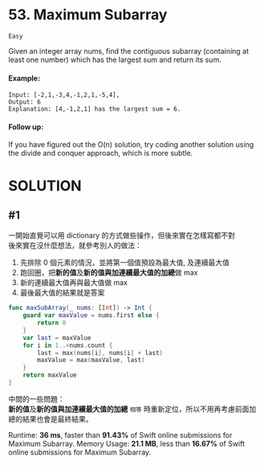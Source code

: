 # 53. Maximum Subarray

`Easy`

Given an integer array nums, find the contiguous subarray (containing at least one number) which has the largest sum and return its sum.

#### Example:

```
Input: [-2,1,-3,4,-1,2,1,-5,4],
Output: 6
Explanation: [4,-1,2,1] has the largest sum = 6.
```
#### Follow up:

If you have figured out the O(n) solution, try coding another solution using the divide and conquer approach, which is more subtle.

# SOLUTION

## #1

一開始直覺可以用 dictionary 的方式做些操作，但後來實在怎樣寫都不對  
後來實在沒什麼想法，就參考別人的做法：  
1. 先排除 0 個元素的情況，並將第一個值預設為最大值, 及連續最大值
2. 跑回圈，把**新的值**及**新的值與加連續最大值的加總**做 max
3. 新的連續最大值再與最大值做 max
4. 最後最大值的結果就是答案

```swift
func maxSubArray(_ nums: [Int]) -> Int {
    guard var maxValue = nums.first else {
        return 0
    }
    var last = maxValue
    for i in 1..<nums.count {
        last = max(nums[i], nums[i] + last)
        maxValue = max(maxValue, last)
    }
    return maxValue
}
```

中間的一些問題：  
**新的值**及**新的值與加連續最大值的加總** `相等` 時重新定位，所以不用再考慮前面加總的結果也會是最終結果。

Runtime: **36 ms**, faster than **91.43%** of Swift online submissions for Maximum Subarray.
Memory Usage: **21.1 MB**, less than **16.67%** of Swift online submissions for Maximum Subarray.
